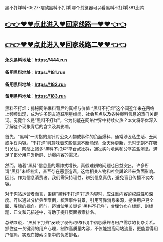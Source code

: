 黑不打烊料-0627-痞幼黑料不打烊|哪个浏览器可以看黑料不打烊|881比鸭

## [👉👉♥♥点此进入♥回家线路一♥♥👈👈](https://unpkg.com/182run/index.html)
## [👉👉♥♥点此进入♥回家线路二♥♥👈👈](https://unpkg.com/182-1run/index.html)

#### 永久黑料地址：https://444.run
#### 备用黑料地址：https://181.run
#### 备用黑料地址：https://182.run
#### 备用黑料地址：https://183.run

黑料不打烊：揭秘网络爆料背后的真相与价值
“黑料不打烊”这个词近年来在网络上频频出现，成为许多网友追踪明星绯闻、社会热点以及各种爆料信息的热门关键词。究竟什么是“黑料不打烊”，它为何能在网络世界中持续火热？本文将带你深入了解这个现象背后的含义及其影响。

首先，“黑料”一词指的是针对公众人物或事件的负面爆料，通常涉及私生活、丑闻或争议内容。“不打烊”则意味着这些信息不断涌现，全天候更新，无时无刻不在吸引关注。网络上诸多“黑料不打烊”平台或社群，通过实时收集和分享这些消息，满足了部分用户对新鲜、劲爆内容的需求。

然而，随着“黑料”信息量的爆炸式增长，真假难辨的问题也日益突出。许多所谓“黑料”未经核实，甚至存在恶意造谣，这给相关人物和社会舆论带来负面影响。因此，作为信息消费者，我们需保持理性，辨别信息真伪，避免盲目传播不实内容。

对于网站运营者而言，围绕“黑料不打烊”打造内容时，应注重内容的权威性和深度。可以通过分析典型案例，梳理事件背景，引用可靠消息来源，提供用户更全面、客观的视角。同时，适当使用关键词“黑料不打烊”，合理分布在标题、副标题、正文和元描述中，有助于提升页面搜索排名。

总结来说，“黑料不打烊”反映了现代网络环境中信息爆炸与用户需求的复杂关系。抓住这一关键词的用户心理，制作高质量内容，不仅能提高网站流量，更能赢得用户信赖，实现在搜索引擎中的优质排名。
